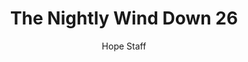 ---
image: /assets/img/nwd/26_nwd_2timothy_1_7_nlt.png
title: The Nightly Wind Down 26
categories:
  - The Nightly Wind Down
author: Hope Staff
notes: The Nightly Wind Down 26
embed: >-
  EMBED_GOES_HERE
transcript: >-
  SOME LINES OF TEXT START HERE
---